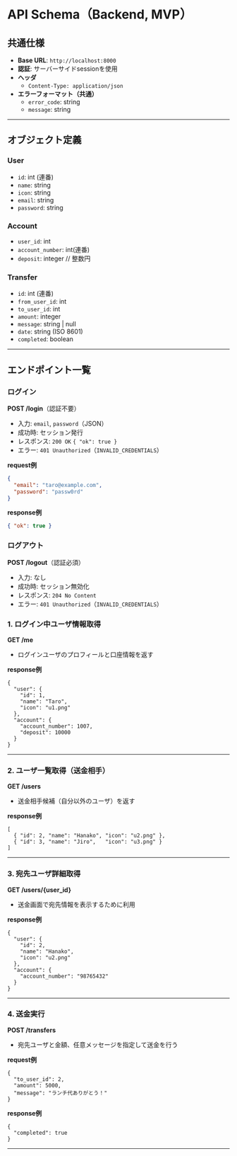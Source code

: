 # API Schema（Backend, MVP）

## 共通仕様
- **Base URL**: `http://localhost:8000`  
- **認証**: サーバーサイドsessionを使用
- **ヘッダ**
  - `Content-Type: application/json`
- **エラーフォーマット（共通）**
  - `error_code`: string
  - `message`: string

---

## オブジェクト定義

### User
- `id`: int (連番)
- `name`: string
- `icon`: string
- `email`: string
- `password`: string

### Account
- `user_id`: int
- `account_number`: int(連番)
- `deposit`: integer  // 整数円

### Transfer
- `id`: int (連番)
- `from_user_id`: int
- `to_user_id`: int
- `amount`: integer
- `message`: string | null
- `date`: string (ISO 8601)
- `completed`: boolean

---

## エンドポイント一覧
### ログイン
**POST /login**（認証不要）  
- 入力: `email`, `password`（JSON）
- 成功時: セッション発行
- レスポンス: `200 OK` `{ "ok": true }`
- エラー: `401 Unauthorized`（`INVALID_CREDENTIALS`）

**request例**
```json
{
  "email": "taro@example.com",
  "password": "passw0rd"
}
```

**response例**
```json
{ "ok": true }
```

### ログアウト
**POST /logout**（認証必須）  
- 入力: なし
- 成功時: セッション無効化
- レスポンス: `204 No Content`
- エラー: `401 Unauthorized`（`INVALID_CREDENTIALS`）



### 1. ログイン中ユーザ情報取得
**GET /me**  
- ログインユーザのプロフィールと口座情報を返す

**response例**
```
{
  "user": {
    "id": 1,
    "name": "Taro",
    "icon": "u1.png"
  },
  "account": {
    "account_number": 1007,
    "deposit": 10000
  }
}
```
---

### 2. ユーザ一覧取得（送金相手）
**GET /users**  
- 送金相手候補（自分以外のユーザ）を返す

**response例**
```
[
  { "id": 2, "name": "Hanako", "icon": "u2.png" },
  { "id": 3, "name": "Jiro",   "icon": "u3.png" }
]
```

---

### 3. 宛先ユーザ詳細取得
**GET /users/{user_id}**  
- 送金画面で宛先情報を表示するために利用


**response例**
```
{
  "user": {
    "id": 2,
    "name": "Hanako",
    "icon": "u2.png"
  },
  "account": {
    "account_number": "98765432"
  }
}
```

---

### 4. 送金実行
**POST /transfers**  
- 宛先ユーザと金額、任意メッセージを指定して送金を行う

**request例**
```
{
  "to_user_id": 2,
  "amount": 5000,
  "message": "ランチ代ありがとう！"
}
```

**response例**
```
{
  "completed": true
}
```

---
